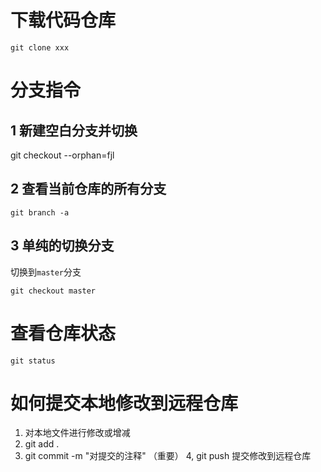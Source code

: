 # 下载代码仓库

`git clone xxx`





# 分支指令

## 1 新建空白分支并切换

git checkout --orphan=fjl

##  2 查看当前仓库的所有分支

`git branch -a`

## 3 单纯的切换分支
切换到`master`分支

`git checkout master`





# 查看仓库状态
`git status `




# 如何提交本地修改到远程仓库
1. 对本地文件进行修改或增减
2. git add .
3. git commit -m "对提交的注释"  （重要）
4, git push 提交修改到远程仓库
